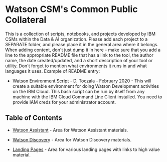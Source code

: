 # Watson CSM's Common Public Collateral

This is a collection of scripts, notebooks, and projects developed by IBM CSMs within the Data & AI organization. Please add each project to a SEPARATE folder, and please place it in the general area where it belongs.  When adding content, don't just dump it in here - make sure that you add a line to the appropriate README file that has a link to the tool, the author name, the date created/updated, and a short description of your tool or utility.  Don't forget to mention what environments it runs in and what languages it uses.
Example of README entry:
- [Watson Environment Script]() - D. Toczala - February 2020 - This will create a suitable environment for doing Watson Development activities on the IBM Cloud.  This bash script can be run by itself from any machine with the IBM Cloud Command Line Client installed.  You need to provide IAM creds for your administrator account.

## Table of Contents

- [Watson Assistant](https://github.com/public-data-and-ai-csm/Public-DataAI-Assets/tree/master/WatsonAssistant) - Area for Watson Assistant materials.
- [Watson Discovery](https://github.com/public-data-and-ai-csm/Public-DataAI-Assets/tree/master/WatsonDiscovery) - Area for Watson Discovery materials.

- [Landing Pages](https://public-data-and-ai-csm.github.io/Public-DataAI-Assets/) - Area for various landing pages with links to high value material.


